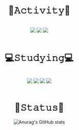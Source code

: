 <div align="center">

<h1>📢𝙰𝚌𝚝𝚒𝚟𝚒𝚝𝚢📢</h1> 
<br>
<img src="https://img.shields.io/badge/-K--Shield.Jr-blue"> 
<img src="https://img.shields.io/badge/-AISEC-lightgrey">
<img src="https://img.shields.io/badge/-Likelion-orange">

<br>

<br>
<h1>💻𝚂𝚝𝚞𝚍𝚢𝚒𝚗𝚐💻</h1>
<br>
<img src="https://img.shields.io/badge/-Reversing-lightgreen">
<img src="https://img.shields.io/badge/HTML5-E34F26?style=flat-square&logo=html5&logoColor=white"/>
<img src="https://img.shields.io/badge/CSS3-1572B6?style=flat-square&logo=css3&logoColor=white"/>
<img src="https://img.shields.io/badge/JavaScript-F7DF1E?style=flat-square&logo=JavaScript&logoColor=white"/>

<br>

<br>
<h1>🎈𝚂𝚝𝚊𝚝𝚞𝚜🎈</h1>

![Anurag's GitHub stats](https://github-readme-stats.vercel.app/api?username=biyamn&show_icons=true&theme=buefy)
